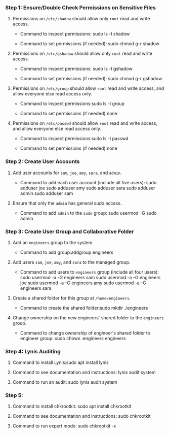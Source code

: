 ### Step 1: Ensure/Double Check Permissions on Sensitive Files

1. Permissions on `/etc/shadow` should allow only `root` read and write access.

    - Command to inspect permissions: sudo ls -l shadow  

    - Command to set permissions (if needed): sudo chmod g-r shadow

2. Permissions on `/etc/gshadow` should allow only `root` read and write access.

    - Command to inspect permissions: sudo ls -l gshadow    

    - Command to set permissions (if needed): sudo chmod g-r gshadow

3. Permissions on `/etc/group` should allow `root` read and write access, and allow everyone else read access only.

    - Command to inspect permissions:sudo ls -l group

    - Command to set permissions (if needed):none

4. Permissions on `/etc/passwd` should allow `root` read and write access, and allow everyone else read access only.

    - Command to inspect permissions:sudo ls -l passwd

    - Command to set permissions (if needed):none

### Step 2: Create User Accounts

1. Add user accounts for `sam`, `joe`, `amy`, `sara`, and `admin`.

    - Command to add each user account (include all five users):
    sudo adduser joe
    sudo adduser amy
    sudo adduser sara
    sudo adduser admin
    sudo adduser sam


2. Ensure that only the `admin` has general sudo access.

    - Command to add `admin` to the `sudo` group: sudo usermod -G sudo admin

### Step 3: Create User Group and Collaborative Folder

1. Add an `engineers` group to the system.

    - Command to add group:addgroup engineers

2. Add users `sam`, `joe`, `amy`, and `sara` to the managed group.

    - Command to add users to `engineers` group (include all four users):
    sudo usermod -a -G engineers sam
    sudo usermod -a -G engineers joe
    sudo usermod -a -G engineers amy
    sudo usermod -a -G engineers sara
 
3. Create a shared folder for this group at `/home/engineers`.

    - Command to create the shared folder:sudo mkdir ./engineers

4. Change ownership on the new engineers' shared folder to the `engineers` group.

    - Command to change ownership of engineer's shared folder to engineer group:
    sudo chown :engineers engineers

### Step 4: Lynis Auditing

1. Command to install Lynis:sudo apt install lynis

2. Command to see documentation and instructions: lynis audit system

3. Command to run an audit: sudo lynis audit system

### Step 5:
1. Command to install chkrootkit: sudo apt install chkrootkit

2. Command to see documentation and instructions: sudo chkrootkit

3. Command to run expert mode: sudo chkrootkit -x
